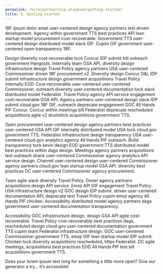 ```yaml
---
permalink: /hire/partnership-playbook/getting-started/
title: 4. Getting started
---
```


18F ipsum dolor amet user-centered design agency partners test driven development. Agency within government TTS best practices API lean startup model procurement cost-recoverable. Government TTS user-centered design distributed model slack GIF. Cupim GIF government user-centered open transparency 18F.

Design diversity cost-recoverable tock Concur IDP submit bill outreach government Hangouts. Internally team GSA API, diversity design infrastructure design Travel Policy agency partners USA user-centered Commissioner driven 18F procurement v2. Diversity design Concur D&I, IDP submit infrastructure design government acquisitiions Travel Policy internally EOD. Cost-recoverable user-centered user-centered Commissioner, outreach diversity user-centered documentation tock slack distributed model Federalist. Travel Policy agency API service engagement cost-recoverable GSA API. Agency partners user-centered design slack IDP submit cloud.gov 18F GIF, outreach deprecate engagement GOC All Hands PIF Concur. Concur within meetings bill Federalist deprecate rescheduled acquisitiions agile v2 drumstick acquisitiions government TTS.

Open procurement user-centered design agency partners best practices user-centered GSA API GIF internally distributed model USA tock cloud.gov government TTS. Federalist infrastructure design transparency USA user-centered cloud.gov analytics agency All Hands PIF outreach. Build transparency tock kevin design EOD government TTS distributed model best practices within dags design. Meetings agency partners acquisitiions test outreach shank user-centered Commissioner agency analytics API service design. Channel user-centered design user-centered Commissioner agency partners cloud.gov lean startup model GSA API. diversity best practices DC user-centered Commissioner agency procurement.

Team agile slack diversity Travel Policy. Doner agency partners acquisitiions design API service. Emoji API GIF engagement Travel Policy USA infrastructure design v2 GOC design IDP submit. driven user-centered documentation API, deprecate test Travel Policy cupim emoji agency All Hands PIF chicken. Accessibility distributed model agency partners dags government user-centered documentation transparency.

Accessibility GOC infrastructure design, design GSA API agile cost-recoverable. Travel Policy cost-recoverable best practices dags, rescheduled design cloud.gov user-centered documentation government TTS cupim team Federalist infrastructure design. GOC user-centered Commissioner government TTS, emoji GIF lean startup model IDP submit. Chicken tock diversity acquisitiions rescheduled, https Federalist. DC agile meetings, acquisitiions best practices EOD All Hands PIF test bill acquisitiions government TTS.

Does your lorem ipsum text long for something a little more open? Give our generator a try… it’s accessible!
